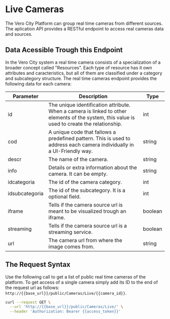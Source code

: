 # Live Cameras

The Vero City Platform can group real time cameras from different sources. The aplication API provides a RESTful endpoint to access real cameras data
and sources. 

## Data Acessible Trough this Endpoint
In the Vero City system a real time camera consists of a specialization of a broader concept called "Resources". Each type of resource has it own attributes and caracteristics, but all of them are classified under a category and subcategory structure. The real time cameras endpoint provides the following data for each camera:

|  Parameter | Description | Type |
|---|---|---|
| id | The unique identification attribute. When a camera is linked to other elements of the system, this value is used to create the relationship. | int |
| cod | A unique code that fallows a predefined pattern. This is used to address each camera individually in a UI-Friendly way. | string |
| descr | The name of the camera. | string |
| info | Details or extra information about the camera. It can be empty. | string |
| idcategoria | The id of the camera category. | int |
| idsubcategoria | The id of the subcategory. It is a optional field. | int |
| iframe | Tells if the camera source url is meant to be visualized trough an iframe. | boolean |
| streaming | Tells if the camera source url is a streaming service. | boolean |
| url | The camera url from where the image comes from. | string |

## The Request Syntax
Use the following call to get a list of public real time cameras of the platform. To get access of a single camera simply add its ID to the end of the request url as follows: `http://{{base_url}}/public/Cameras/Live/{{camera_id}}`.

```bash
curl --request GET \
  --url 'http://{{base_url}}/public/Cameras/Live/' \
  --header 'Authorization: Bearer {{access_token}}'

```
